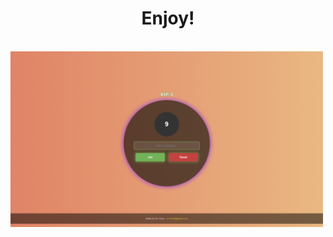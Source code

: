 <!DOCTYPE html>
<html>
  <head>
  </head>
  <body>
    <h1 class="text" style="text-align:center;">Enjoy!</h1><br>
    <img src="https://raw.githubusercontent.com/DinoXL/The-Magic-9th-Ball/refs/heads/main/Magic%209th-Ball%20Preview.png" alt="Preview of the Magic 9th-Ball" width="500px">
  </body>
</html>

